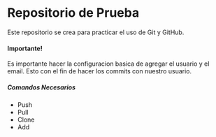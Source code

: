 <h1> Repositorio de Prueba</h1>
<p> Este repositorio se crea para practicar el uso de Git y GitHub.</p>

<h4> Importante! </h4>
<p> Es importante hacer la configuracion basica de agregar el usuario y el email. Esto con el fin de hacer los commits con nuestro usuario.</p>

<h5>Comandos Necesarios</h5>
<ul>
<li> Push</li>
<li> Pull</li>
<li> Clone</li>
<li> Add </li>
</ul>
